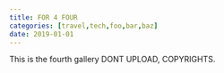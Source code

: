 ```yaml
---
title: FOR 4 FOUR
categories: [travel,tech,foo,bar,baz]
date: 2019-01-01
---
```


This is the fourth gallery DONT UPLOAD, COPYRIGHTS.
